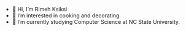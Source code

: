 - 👋 Hi, I’m Rimeh Ksiksi
- 👀 I’m interested in cooking and decorating
- 🌱 I’m currently studying Computer Science at NC State University.

<!---
rksiksi/rksiksi is a ✨ special ✨ repository because its `README.md` (this file) appears on your GitHub profile.
You can click the Preview link to take a look at your changes.
--->
